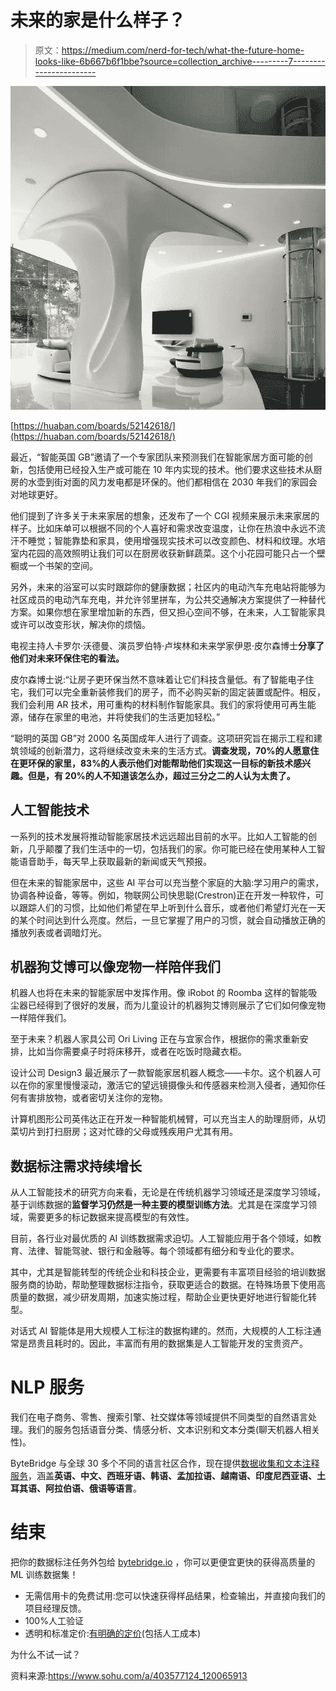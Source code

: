 # 未来的家是什么样子？

> 原文：<https://medium.com/nerd-for-tech/what-the-future-home-looks-like-6b667b6f1bbe?source=collection_archive---------7----------------------->

![](img/833ebf8fe0dd742b29ac35722383dd28.png)

[https://huaban.com/boards/52142618/](https://huaban.com/boards/52142618/)

最近，“智能英国 GB”邀请了一个专家团队来预测我们在智能家居方面可能的创新，包括使用已经投入生产或可能在 10 年内实现的技术。他们要求这些技术从厨房的水壶到街对面的风力发电都是环保的。他们都相信在 2030 年我们的家园会对地球更好。

他们提到了许多关于未来家居的想象，还发布了一个 CGI 视频来展示未来家居的样子。比如床单可以根据不同的个人喜好和需求改变温度，让你在热浪中永远不流汗不睡觉；智能靠垫和家具，使用增强现实技术可以改变颜色、材料和纹理。水培室内花园的高效照明让我们可以在厨房收获新鲜蔬菜。这个小花园可能只占一个壁橱或一个书架的空间。

另外，未来的浴室可以实时跟踪你的健康数据；社区内的电动汽车充电站将能够为社区成员的电动汽车充电，并允许邻里拼车，为公共交通解决方案提供了一种替代方案。如果你想在家里增加新的东西，但又担心空间不够，在未来，人工智能家具或许可以改变形状，解决你的烦恼。

电视主持人卡罗尔·沃德曼、演员罗伯特·卢埃林和未来学家伊恩·皮尔森博士**分享了他们对未来环保住宅的看法。**

皮尔森博士说:“让房子更环保当然不意味着让它们科技含量低。有了智能电子住宅，我们可以完全重新装修我们的房子，而不必购买新的固定装置或配件。相反，我们会利用 AR 技术，用可重构的材料制作智能家具。我们的家将使用可再生能源，储存在家里的电池，并将使我们的生活更加轻松。”

“聪明的英国 GB”对 2000 名英国成年人进行了调查。这项研究旨在揭示工程和建筑领域的创新潜力，这将继续改变未来的生活方式。**调查发现，70%的人愿意住在更环保的家里，83%的人表示他们对能帮助他们实现这一目标的新技术感兴趣。但是，有 20%的人不知道该怎么办，超过三分之二的人认为太贵了。**

## **人工智能技术**

一系列的技术发展将推动智能家居技术远远超出目前的水平。比如人工智能的创新，几乎颠覆了我们生活中的一切，包括我们的家。你可能已经在使用某种人工智能语音助手，每天早上获取最新的新闻或天气预报。

但在未来的智能家居中，这些 AI 平台可以充当整个家庭的大脑:学习用户的需求，协调各种设备，等等。例如，物联网公司快思聪(Crestron)正在开发一种软件，可以跟踪人们的习惯，比如他们希望在早上听到什么音乐，或者他们希望灯光在一天的某个时间达到什么亮度。然后，一旦它掌握了用户的习惯，就会自动播放正确的播放列表或者调暗灯光。

## 机器狗艾博可以像宠物一样陪伴我们

机器人也将在未来的智能家居中发挥作用。像 iRobot 的 Roomba 这样的智能吸尘器已经得到了很好的发展，而为儿童设计的机器狗艾博则展示了它们如何像宠物一样陪伴我们。

至于未来？机器人家具公司 Ori Living 正在与宜家合作，根据你的需求重新安排，比如当你需要桌子时将床移开，或者在吃饭时隐藏衣柜。

设计公司 Design3 最近展示了一款智能家居机器人概念——卡尔。这个机器人可以在你的家里慢慢滚动，激活它的望远镜摄像头和传感器来检测入侵者，通知你任何有害排放物，或者密切关注你的宠物。

计算机图形公司英伟达正在开发一种智能机械臂，可以充当主人的助理厨师，从切菜切片到打扫厨房；这对忙碌的父母或残疾用户尤其有用。

## **数据标注需求持续增长**

从人工智能技术的研究方向来看，无论是在传统机器学习领域还是深度学习领域，基于训练数据的**监督学习仍然是一种主要的模型训练方法**。尤其是在深度学习领域，需要更多的标记数据来提高模型的有效性。

目前，各行业对最优质的 AI 训练数据需求迫切。人工智能应用于各个领域，如教育、法律、智能驾驶、银行和金融等。每个领域都有细分和专业化的要求。

其中，尤其是智能转型的传统企业和科技企业，更需要有丰富项目经验的培训数据服务商的协助，帮助整理数据标注指令，获取更适合的数据。在特殊场景下使用高质量的数据，减少研发周期，加速实施过程，帮助企业更快更好地进行智能化转型。

对话式 AI 智能体是用大规模人工标注的数据构建的。然而，大规模的人工标注通常是昂贵且耗时的。因此，丰富而有用的数据集是人工智能开发的宝贵资产。

# NLP 服务

我们在电子商务、零售、搜索引擎、社交媒体等领域提供不同类型的自然语言处理。我们的服务包括语音分类、情感分析、文本识别和文本分类(聊天机器人相关性)。

ByteBridge 与全球 30 多个不同的语言社区合作，现在提供[数据收集和文本注释服务](https://tinyurl.com/3vnf9sx7)，涵盖**英语、中文、西班牙语、韩语、孟加拉语、越南语、印度尼西亚语、土耳其语、阿拉伯语、俄语等语言**。

# 结束

把你的数据标注任务外包给 [bytebridge.io](https://tinyurl.com/3vnf9sx7) ，你可以更便宜更快的获得高质量的 ML 训练数据集！

*   无需信用卡的免费试用:您可以快速获得样品结果，检查输出，并直接向我们的项目经理反馈。
*   100%人工验证
*   透明和标准定价:[有明确的定价](https://www.bytebridge.io/#/?module=price)(包括人工成本)

为什么不试一试？

资料来源:https://www.sohu.com/a/403577124_120065913